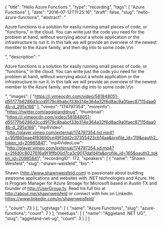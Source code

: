 {
  "title": "Hello Azure Functions ",
  "type": "recording",
  "tags": [
    "Azure Functions"
  ],
  "date": "2016-07-12T11:25:16",
  "draft": false,
  "slug": "hello-azure-functions",
  "abstract": "<p>Azure functions is a solution for easily running small pieces of code, or \"functions,\" in the cloud. You can write just the code you need for the problem at hand, without worrying about a whole application or the infrastructure to run it. In this talk we will provide an overview of the newest member to the Azure family, and then dig into to some code.\r\n</p>",
  "description": "<p>Azure functions is a solution for easily running small pieces of code, or \"functions,\" in the cloud. You can write just the code you need for the problem at hand, without worrying about a whole application or the infrastructure to run it. In this talk we will provide an overview of the newest member to the Azure family, and then dig into to some code.\r\n</p>",
  "images": [
    "https://i.vimeocdn.com/video/581848051-d55177b6286d3ccd9179c8babcf33b314e364a32f6d8ac9a0faec87115daa04b-d_295x166"
  ],
  "vimeo": "174797354",
  "moreinfo": "https://twitter.com/aggielanddnug",
  "thumbnail": "https://i.vimeocdn.com/video/581848051-d55177b6286d3ccd9179c8babcf33b314e364a32f6d8ac9a0faec87115daa04b-d_295x166",
  "mp4Video": "http://player.vimeo.com/external/174797354.hd.mp4?s=95f865eae4f83690ce49f3dd2c37355423cb14aa&profile_id=119&oauth2_token_id=20985841",
  "mp4VideoLow": "http://player.vimeo.com/external/174797354.sd.mp4?s=2f4d0c8027616a9f1fffb00d7ca3c9017dafd4fa&profile_id=165&oauth2_token_id=20985841",
  "recordingID": 172,
  "speakers": [
    {
      "name": "Shawn Weisfeld",
      "slug": "shawn-weisfeld",
      "bio": "<p>Shawn (http://www.shawnweisfeld.com) is passionate about building awesome applications and websites with .NET technologies and Azure. He is Program Manager for Azure Stroage for Microsoft based in Austin TX and founder of http://UserGroup.tv. Read his full bio at http://about.me/shawnweisfeld or connect with him on LinkedIn https://www.linkedin.com/in/shawnweisfeld/</p>",
      "count": 73
    }
  ],
  "ugtvtags": [
    {
      "name": "Azure Functions",
      "slug": "azure-functions",
      "count": 7
    }
  ],
  "meetups": [
    {
      "name": "Aggieland .NET UG",
      "slug": "aggieland-net-ug",
      "count": 3
    }
  ]
}